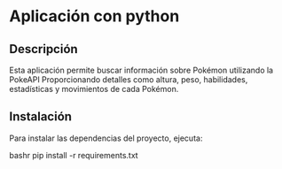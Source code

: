 # Aplicación con python

## Descripción
Esta aplicación permite buscar información sobre Pokémon utilizando la PokeAPI  Proporcionando detalles como altura, peso, habilidades, estadísticas y movimientos de cada Pokémon.

## Instalación
Para instalar las dependencias del proyecto, ejecuta:

bashr
pip install -r requirements.txt
